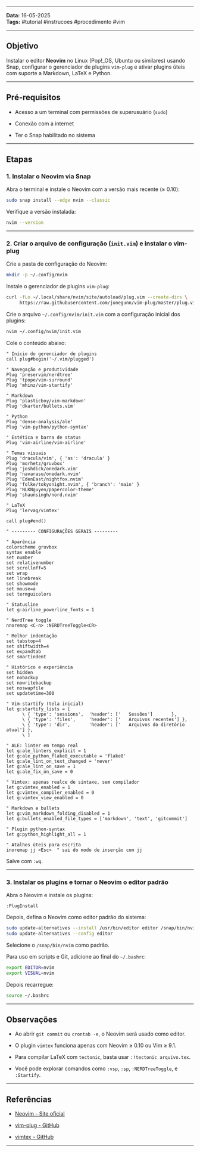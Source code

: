 
---

**Data:** 16-05-2025  
**Tags:** #tutorial #instrucoes #procedimento #vim

---

## Objetivo

Instalar o editor **Neovim** no Linux (Pop!_OS, Ubuntu ou similares) usando Snap, configurar o gerenciador de plugins `vim-plug` e ativar plugins úteis com suporte a Markdown, LaTeX e Python.

---

## Pré-requisitos

- Acesso a um terminal com permissões de superusuário (`sudo`)
    
- Conexão com a internet
    
- Ter o Snap habilitado no sistema
    

---

## Etapas

### 1. Instalar o Neovim via Snap

Abra o terminal e instale o Neovim com a versão mais recente (≥ 0.10):

```bash
sudo snap install --edge nvim --classic
```

Verifique a versão instalada:

```bash
nvim --version
```

---

### 2. Criar o arquivo de configuração (`init.vim`) e instalar o vim-plug

Crie a pasta de configuração do Neovim:

```bash
mkdir -p ~/.config/nvim
```

Instale o gerenciador de plugins `vim-plug`:

```bash
curl -fLo ~/.local/share/nvim/site/autoload/plug.vim --create-dirs \
     https://raw.githubusercontent.com/junegunn/vim-plug/master/plug.vim
```

Crie o arquivo `~/.config/nvim/init.vim` com a configuração inicial dos plugins:

```bash
nvim ~/.config/nvim/init.vim
```

Cole o conteúdo abaixo:

```vim
" Início do gerenciador de plugins
call plug#begin('~/.vim/plugged')

" Navegação e produtividade
Plug 'preservim/nerdtree'
Plug 'tpope/vim-surround'
Plug 'mhinz/vim-startify'

" Markdown
Plug 'plasticboy/vim-markdown'
Plug 'dkarter/bullets.vim'

" Python
Plug 'dense-analysis/ale'
Plug 'vim-python/python-syntax'

" Estética e barra de status
Plug 'vim-airline/vim-airline'

" Temas visuais
Plug 'dracula/vim', { 'as': 'dracula' }
Plug 'morhetz/gruvbox'
Plug 'joshdick/onedark.vim'
Plug 'navarasu/onedark.nvim'
Plug 'EdenEast/nightfox.nvim'
Plug 'folke/tokyonight.nvim', { 'branch': 'main' }
Plug 'NLKNguyen/papercolor-theme'
Plug 'shaunsingh/nord.nvim'

" LaTeX
Plug 'lervag/vimtex'

call plug#end()

" --------- CONFIGURAÇÕES GERAIS ---------

" Aparência
colorscheme gruvbox
syntax enable
set number           
set relativenumber
set scrolloff=5
set wrap
set linebreak
set showmode
set mouse=a
set termguicolors

" Statusline
let g:airline_powerline_fonts = 1

" NerdTree toggle
nnoremap <C-n> :NERDTreeToggle<CR>

" Melhor indentação
set tabstop=4
set shiftwidth=4
set expandtab
set smartindent

" Histórico e experiência
set hidden
set nobackup
set nowritebackup
set noswapfile
set updatetime=300

" Vim-startify (tela inicial)
let g:startify_lists = [
      \ { 'type': 'sessions',  'header': ['   Sessões']       },
      \ { 'type': 'files',     'header': ['   Arquivos recentes'] },
      \ { 'type': 'dir',       'header': ['   Arquivos do diretório atual'] },
      \ ]

" ALE: linter em tempo real
let g:ale_linters_explicit = 1
let g:ale_python_flake8_executable = 'flake8'
let g:ale_lint_on_text_changed = 'never'
let g:ale_lint_on_save = 1
let g:ale_fix_on_save = 0

" Vimtex: apenas realce de sintaxe, sem compilador
let g:vimtex_enabled = 1
let g:vimtex_compiler_enabled = 0
let g:vimtex_view_enabled = 0

" Markdown e bullets
let g:vim_markdown_folding_disabled = 1
let g:bullets_enabled_file_types = ['markdown', 'text', 'gitcommit']

" Plugin python-syntax
let g:python_highlight_all = 1

" Atalhos úteis para escrita
inoremap jj <Esc>  " sai do modo de inserção com jj

```

Salve com `:wq`.

---

### 3. Instalar os plugins e tornar o Neovim o editor padrão

Abra o Neovim e instale os plugins:

```vim
:PlugInstall
```

Depois, defina o Neovim como editor padrão do sistema:

```bash
sudo update-alternatives --install /usr/bin/editor editor /snap/bin/nvim 110
sudo update-alternatives --config editor
```

Selecione o `/snap/bin/nvim` como padrão.

Para uso em scripts e Git, adicione ao final do `~/.bashrc`:

```bash
export EDITOR=nvim
export VISUAL=nvim
```

Depois recarregue:

```bash
source ~/.bashrc
```

---

## Observações

- Ao abrir `git commit` ou `crontab -e`, o Neovim será usado como editor.
    
- O plugin `vimtex` funciona apenas com Neovim ≥ 0.10 ou Vim ≥ 9.1.
    
- Para compilar LaTeX com `tectonic`, basta usar `:!tectonic arquivo.tex`.
    
- Você pode explorar comandos como `:vsp`, `:sp`, `:NERDTreeToggle`, e `:Startify`.
    

---

## Referências

- [Neovim - Site oficial](https://neovim.io/)
    
- [vim-plug - GitHub](https://github.com/junegunn/vim-plug)
    
- [vimtex - GitHub](https://github.com/lervag/vimtex)
    

---
